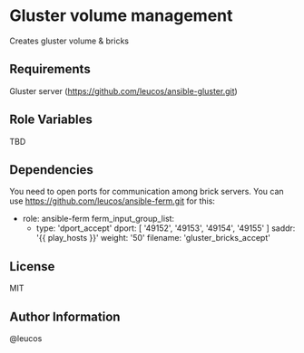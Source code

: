 Gluster volume management
==========================

Creates gluster volume & bricks

Requirements
------------

Gluster server (https://github.com/leucos/ansible-gluster.git)

Role Variables
--------------

TBD

Dependencies
------------

You need to open ports for communication among brick servers.
You can use https://github.com/leucos/ansible-ferm.git for this:

  - role: ansible-ferm
    ferm_input_group_list:
      - type: 'dport_accept'
        dport: [ '49152', '49153', '49154', '49155' ]
        saddr: '{{ play_hosts }}'
        weight: '50'
        filename: 'gluster_bricks_accept'

License
-------

MIT

Author Information
------------------

@leucos
